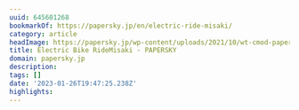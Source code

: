 ```yaml
---
uuid: 645601268
bookmarkOf: https://papersky.jp/en/electric-ride-misaki/
category: article
headImage: https://papersky.jp/wp-content/uploads/2021/10/wt-cmod-papersky-5-scaled.jpg
title: Electric Bike RideMisaki - PAPERSKY
domain: papersky.jp
description: 
tags: []
date: '2023-01-26T19:47:25.238Z'
highlights: 
---
```



